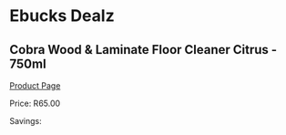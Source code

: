 
# Ebucks Dealz
## Cobra Wood & Laminate Floor Cleaner Citrus - 750ml
[Product Page](https://www.ebucks.com/web/shop/productSelected.do?prodId=687000113&catId=908586136)

Price: R65.00

Savings: 


	